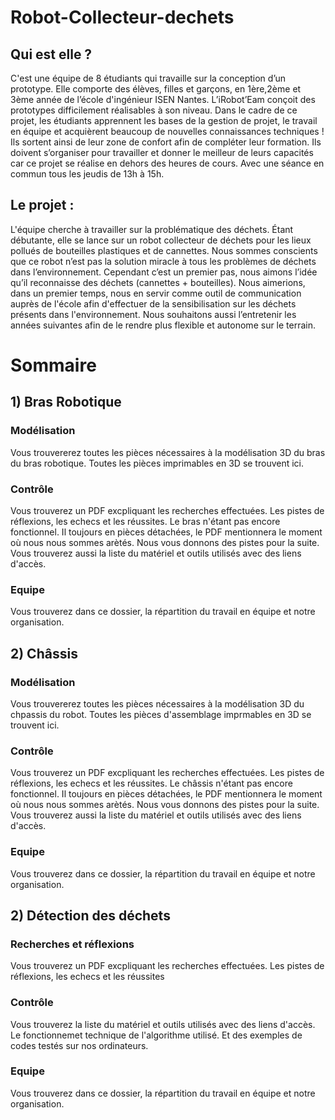 # Robot-Collecteur-dechets

## Qui est elle ? 

C'est une équipe de 8 étudiants qui travaille sur la conception d’un prototype. Elle comporte des élèves, filles et garçons, en 1ère,2ème et 3ème année de l’école d'ingénieur  ISEN Nantes. L’iRobot’Eam conçoit des prototypes difficilement réalisables à son niveau.  Dans le cadre de ce projet, les étudiants apprennent les bases de la gestion de projet, le travail en équipe et acquièrent beaucoup de nouvelles connaissances techniques ! Ils sortent ainsi de leur zone de confort afin de compléter leur formation. Ils doivent s’organiser pour travailler et donner le meilleur de leurs capacités car ce projet se réalise en dehors des heures de cours. Avec une séance en commun tous les jeudis de 13h à 15h.

## Le projet : 

L'équipe cherche à travailler sur la problématique des déchets. Étant débutante, elle se lance sur un robot collecteur de déchets pour les lieux pollués de bouteilles plastiques et de cannettes. Nous sommes conscients que ce robot n’est pas la solution miracle à tous les problèmes de déchets dans l’environnement. Cependant c’est un premier pas, nous aimons l’idée qu’il reconnaisse des déchets (cannettes + bouteilles). Nous aimerions, dans un premier temps, nous en servir comme outil de communication auprès de l'école afin d'effectuer de la sensibilisation sur les déchets présents dans l'environnement. Nous souhaitons aussi l’entretenir les années suivantes afin de le rendre plus flexible et autonome sur le terrain. 

# Sommaire

## 1) Bras Robotique

  ### Modélisation 
  Vous trouvererez toutes les pièces nécessaires à la modélisation 3D du bras du bras robotique. Toutes les pièces imprimables en 3D se trouvent ici. 
  
  ### Contrôle 
  Vous trouverez un PDF excpliquant les recherches effectuées. Les pistes de réflexions, les echecs et les réussites. Le bras n'étant pas encore fonctionnel. Il toujours en pièces détachées, le PDF mentionnera le moment où nous nous sommes arètés. Nous vous donnons des pistes pour la suite.  
  Vous trouverez aussi la liste du matériel et outils utilisés avec des liens d'accès. 
  
  ### Equipe 
  Vous trouverez dans ce dossier, la répartition du travail en équipe et notre organisation. 
  
## 2) Châssis 

  ### Modélisation 
  Vous trouvererez toutes les pièces nécessaires à la modélisation 3D du chpassis du robot. Toutes les pièces d'assemblage imprmables en 3D se trouvent ici.
  
  ### Contrôle 
  Vous trouverez un PDF excpliquant les recherches effectuées. Les pistes de réflexions, les echecs et les réussites. Le châssis n'étant pas encore fonctionnel. Il toujours en pièces détachées, le PDF mentionnera le moment où nous nous sommes arètés. Nous vous donnons des pistes pour la suite.    
  Vous trouverez aussi la liste du matériel et outils utilisés avec des liens d'accès. 
  
  ### Equipe 
  Vous trouverez dans ce dossier, la répartition du travail en équipe et notre organisation. 
  
## 2) Détection des déchets  

  ### Recherches et réflexions 
  Vous trouverez un PDF excpliquant les recherches effectuées. Les pistes de réflexions, les echecs et les réussites
  
  ### Contrôle  
  Vous trouverez  la liste du matériel et outils utilisés avec des liens d'accès. Le fonctionnemet technique de l'algorithme utilisé. Et des exemples de codes testés sur nos ordinateurs. 
  
  ### Equipe 
  Vous trouverez dans ce dossier, la répartition du travail en équipe et notre organisation. 
